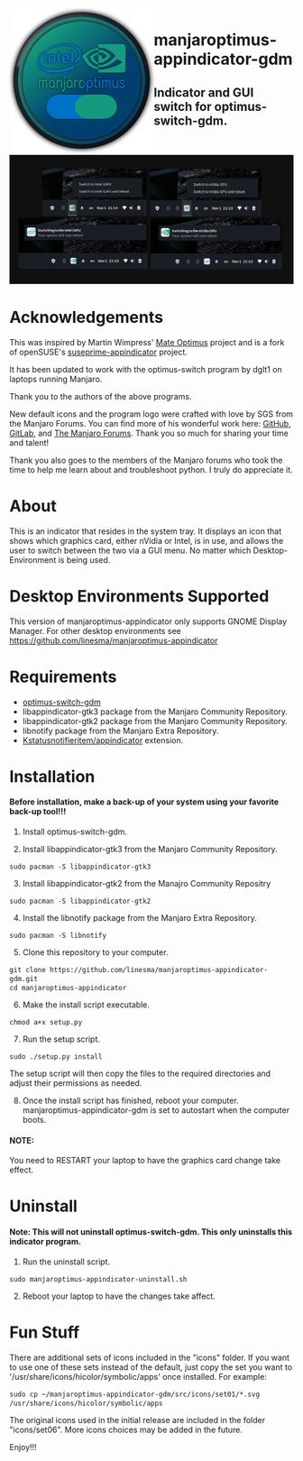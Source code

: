 <img src="https://github.com/linesma/manjaroptimus-appindicator-gdm/blob/master/media/logo/manjaroptimus-logo02b.png" align="left" width="256" />

# manjaroptimus-appindicator-gdm
## Indicator and GUI switch for optimus-switch-gdm.
</br>

![Manjaro-Optimus Indicator](https://github.com/linesma/manjaroptimus-appindicator-gdm/blob/master/media/screenshots/Flow3.jpg)     

# Acknowledgements
This was inspired by Martin Wimpress' [Mate Optimus](https://github.com/ubuntu-mate/mate-optimus) project and is a fork of openSUSE's [suseprime-appindicator](https://github.com/openSUSE/suseprime-appindicator) project.

It has been updated to work with the optimus-switch program by dglt1 on laptops running Manjaro.

Thank you to the authors of the above programs.

New default icons and the program logo were crafted with love by SGS from the Manjaro Forums. You can find more of his wonderful work here: [GitHub](https://github.com/sgse), [GitLab](https://gitlab.com/SGSm/manjaro-wallpaper/), and [The Manjaro Forums](https://forum.manjaro.org/t/wallpaper-and-more-by-sgs/43181). Thank you so much for sharing your time and talent!

Thank you also goes to the members of the Manjaro forums who took the time to help me learn about and troubleshoot python. I truly do appreciate it.

# About

This is an indicator that resides in the system tray. It displays an icon that shows which graphics card, either nVidia or Intel, is in use, and allows the user to switch between the two via a GUI menu. No matter which Desktop-Environment is being used. 

# Desktop Environments Supported

This version of manjaroptimus-appindicator only supports GNOME Display Manager.
For other desktop environments see https://github.com/linesma/manjaroptimus-appindicator


# Requirements
- [optimus-switch-gdm](https://github.com/likeadoc/optimus-switch-gdm)
- libappindicator-gtk3 package from the Manjaro Community Repository.
- libappindicator-gtk2 package from the Manjaro Community Repository.
- libnotify package from the Manjaro Extra Repository.
- [Kstatusnotifieritem/appindicator](https://extensions.gnome.org/extension/615/appindicator-support/) extension.

# Installation

#### Before installation, make a back-up of your system using your favorite back-up tool!!!

1. Install optimus-switch-gdm.

2. Install libappindicator-gtk3 from the Manjaro Community Repository.
```
sudo pacman -S libappindicator-gtk3
```
3. Install libappindicator-gtk2 from the Manajro Community Repositry
```
sudo pacman -S libappindicator-gtk2
```
4. Install the libnotify package from the Manjaro Extra Repository.
```
sudo pacman -S libnotify
```
5. Clone this repository to your computer.
```
git clone https://github.com/linesma/manjaroptimus-appindicator-gdm.git
cd manjaroptimus-appindicator
```

6. Make the install script executable.
```
chmod a+x setup.py
```

7. Run the setup script.
```
sudo ./setup.py install
```

The setup script will then copy the files to the required directories and adjust their permissions as needed.

8. Once the install script has finished, reboot your computer. manjaroptimus-appindicator-gdm is set to autostart when the computer boots.


#### NOTE:

You need to RESTART your laptop to have the graphics card change take effect.

# Uninstall

#### Note: This will not uninstall optimus-switch-gdm. This only uninstalls this indicator program.

1. Run the uninstall script.
```
sudo manjaroptimus-appindicator-uninstall.sh
```
2. Reboot your laptop to have the changes take affect.


# Fun Stuff

There are additional sets of icons included in the "icons" folder. If you want to use one of these sets instead of the default, just copy the set you want to '/usr/share/icons/hicolor/symbolic/apps' once installed. For example:

```
sudo cp ~/manjaroptimus-appindicator-gdm/src/icons/set01/*.svg /usr/share/icons/hicolor/symbolic/apps
```
The original icons used in the initial release are included in the folder "icons/set06".
More icons choices may be added in the future.

Enjoy!!!
